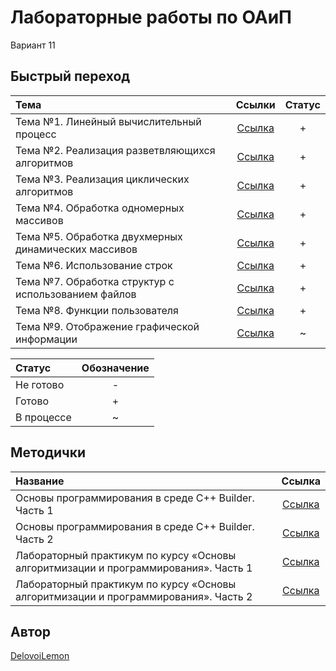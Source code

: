 # Лабораторные работы по ОАиП
Вариант 11

## Быстрый переход
| Тема                                                | Ссылки                        | Статус |
|:----------------------------------------------------|:-----------------------------:|:------:|
| Тема №1. Линейный вычислительный процесс            | [Ссылка](labs/lab1/README.md) | +      |
| Тема №2. Реализация разветвляющихся алгоритмов      | [Ссылка](labs/lab2/README.md) | +      |
| Тема №3. Реализация циклических алгоритмов          | [Ссылка](labs/lab3/README.md) | +      |
| Тема №4. Обработка одномерных массивов              | [Ссылка](labs/lab4/README.md) | +      |
| Тема №5. Обработка двухмерных динамических массивов | [Ссылка](labs/lab5/README.md) | +      |
| Тема №6. Использование строк                        | [Ссылка](labs/lab6/README.md) | +      |
| Тема №7. Обработка структур с использованием файлов | [Ссылка](labs/lab7/README.md) | +      |
| Тема №8. Функции пользователя                       | [Ссылка](labs/lab8/README.md) | +      |
| Тема №9. Отображение графической информации         | [Ссылка](labs/lab9/README.md) | ~      |

| Статус    | Обозначение |
|:----------|:-----------:|
| Не готово | -           |
| Готово    | +           |
| В процессе| ~           |

## Методички
| Название | Ссылка  |
|:---------|:-------:|
| Основы программирования в среде C++ Builder. Часть 1 | [Ссылка][1] |
| Основы программирования в среде C++ Builder. Часть 2 | [Ссылка][2] |
| Лабораторный практикум по курсу «Основы алгоритмизации и программирования». Часть 1 | [Ссылка][3] |
| Лабораторный практикум по курсу «Основы алгоритмизации и программирования». Часть 2 | [Ссылка][4] |

[1]: https://www.bsuir.by/m/12_100229_1_60461.doc
[2]: https://www.bsuir.by/m/12_100229_1_123675.doc
[3]: https://www.bsuir.by/m/12_100229_1_138675.pdf
[4]: https://www.bsuir.by/m/12_100229_1_138677.pdf

## Автор
[DelovoiLemon](https://github.com/DelovoiLemon)
